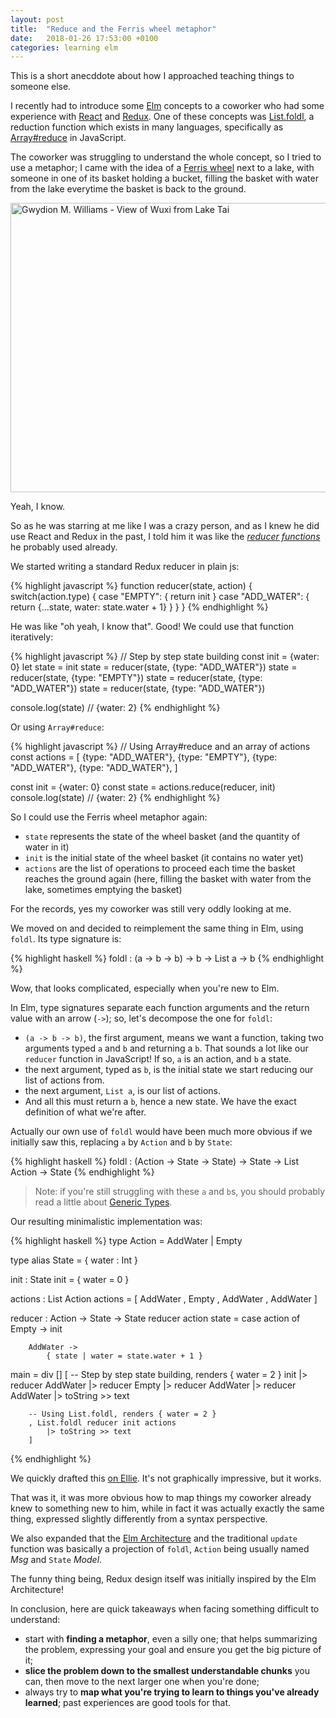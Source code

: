 ```yaml
---
layout: post
title:  "Reduce and the Ferris wheel metaphor"
date:   2018-01-26 17:53:00 +0100
categories: learning elm
---
```


This is a short anecddote about how I approached teaching things to someone else.

I recently had to introduce some [Elm] concepts to a coworker who had some experience with [React] and [Redux]. One of these concepts was [List.foldl], a reduction function which exists in many languages, specifically as [Array#reduce] in JavaScript.

The coworker was struggling to understand the whole concept, so I tried to use a metaphor; I came with the idea of a [Ferris wheel] next to a lake, with someone in one of its basket holding a bucket, filling the basket with water from the lake everytime the basket is back to the ground.

<a href="https://www.flickr.com/photos/45909111@N00/3812448452/in/photolist-6NTPpE-6NTN6S-8VeQqf-6NTMNw-fmHhYZ-fmHg7k-atTbFs-8VeK2S-atQvRT-6NTKw1-aUDvNP-7dfSYz-2XhKZV-fmXsCG-fmXscE-4sTcSG-8VeBij-fmHhsP-wMJMfg-wuBR7h-wuKc1H-wuBTjf-vQdnbN-wMeCvV-wMJKda-NoBSUY-NvJoFw-MAWVsx-NoBSPC-NoBSxL-NvJoKE-NoBSJY-NvJoFb-NoBSFw-NvJoBJ-MAWP4F-NvJqem-MAWvqe-NvJoHW-MAWv1M-NvJoMd-MAWvcP-vQmVTV-NyVKgD-wuKeKk-wuKdhF-wuBQ57-8VePww-8VbGbk-8Vbz14/" title="Gwydion M. Williams - View of Wuxi from Lake Tai">
    <img src="https://farm3.staticflickr.com/2509/3812448452_c6ecd0424f_z.jpg"
    width="640" height="463" alt="Gwydion M. Williams - View of Wuxi from Lake Tai">
</a>

Yeah, I know.

So as he was starring at me like I was a crazy person, and as I knew he did use React and Redux in the past, I told him it was like the [*reducer functions*](https://redux.js.org/docs/basics/Reducers.html) he probably used already.

We started writing a standard Redux reducer in plain js:

{% highlight javascript %}
function reducer(state, action) {
    switch(action.type) {
        case "EMPTY": {
            return init
        }
        case "ADD_WATER": {
            return {...state, water: state.water + 1}
        }
    }
}
{% endhighlight %}

He was like "oh yeah, I know that". Good! We could use that function iteratively:

{% highlight javascript %}
// Step by step state building
const init = {water: 0}
let state = init
state = reducer(state, {type: "ADD_WATER"})
state = reducer(state, {type: "EMPTY"})
state = reducer(state, {type: "ADD_WATER"})
state = reducer(state, {type: "ADD_WATER"})

console.log(state) // {water: 2}
{% endhighlight %}

Or using `Array#reduce`:

{% highlight javascript %}
// Using Array#reduce and an array of actions
const actions = [
    {type: "ADD_WATER"},
    {type: "EMPTY"},
    {type: "ADD_WATER"},
    {type: "ADD_WATER"},
]

const init = {water: 0}
const state = actions.reduce(reducer, init)
console.log(state) // {water: 2}
{% endhighlight %}

So I could use the Ferris wheel metaphor again:

- `state` represents the state of the wheel basket (and the quantity of water in it)
- `init` is the initial state of the wheel basket (it contains no water yet)
- `actions` are the list of operations to proceed each time the basket reaches the ground again (here, filling the basket with water from the lake, sometimes emptying the basket)

For the records, yes my coworker was still very oddly looking at me.

We moved on and decided to reimplement the same thing in Elm, using `foldl`. Its type signature is:

{% highlight haskell %}
foldl : (a -> b -> b) -> b -> List a -> b
{% endhighlight %}

Wow, that looks complicated, especially when you're new to Elm.

In Elm, type signatures separate each function arguments and the return value with an arrow (<code style="white-space: nowrap">-></code>); so, let's decompose the one for `foldl`:

- `(a -> b -> b)`, the first argument, means we want a function, taking two arguments typed `a` and `b` and returning a `b`. That sounds a lot like our `reducer` function in JavaScript! If so, `a` is an action, and `b` a state.
- the next argument, typed as `b`, is the initial state we start reducing our list of actions from.
- the next argument, `List a`, is our list of actions.
- And all this must return a `b`, hence a new state. We have the exact definition of what we're after.

Actually our own use of `foldl` would have been much more obvious if we initially saw this, replacing `a` by `Action` and `b` by `State`:

{% highlight haskell %}
foldl : (Action -> State -> State) -> State -> List Action -> State
{% endhighlight %}

> Note: if you're still struggling with these `a` and `b`s, you should probably read a little about [Generic Types].

Our resulting minimalistic implementation was:

{% highlight haskell %}
type Action
    = AddWater
    | Empty

type alias State =
    { water : Int }

init : State
init =
    { water = 0 }

actions : List Action
actions =
    [ AddWater
    , Empty
    , AddWater
    , AddWater
    ]

reducer : Action -> State -> State
reducer action state =
    case action of
        Empty ->
            init

        AddWater ->
            { state | water = state.water + 1 }

main =
    div []
        [ -- Step by step state building, renders { water = 2 }
          init
            |> reducer AddWater
            |> reducer Empty
            |> reducer AddWater
            |> reducer AddWater
            |> toString >> text

        -- Using List.foldl, renders { water = 2 }
        , List.foldl reducer init actions
            |> toString >> text
        ]
{% endhighlight %}

We quickly drafted this [on Ellie](https://ellie-app.com/kL3dJS7Gta1/4). It's not graphically impressive, but it works.

That was it, it was more obvious how to map things my coworker already knew to something new to him, while in fact it was actually exactly the same thing, expressed slightly differently from a syntax perspective.

We also expanded that the [Elm Architecture] and the traditional `update` function was basically a projection of `foldl`, `Action` being usually named *Msg* and `State` *Model*.

The funny thing being, Redux design itself was initially inspired by the Elm Architecture!

In conclusion, here are quick takeaways when facing something difficult to understand:

- start with **finding a metaphor**, even a silly one; that helps summarizing the problem, expressing your goal and ensure you get the big picture of it;
- **slice the problem down to the smallest understandable chunks** you can, then move to the next larger one when you're done;
- always try to **map what you're trying to learn to things you've already learned**; past experiences are good tools for that.

[Array#reduce]: https://developer.mozilla.org/en-US/docs/Web/JavaScript/Reference/Global_Objects/Array/reduce
[Elm]: http://elm-lang.org/
[Elm Architecture]: https://guide.elm-lang.org/architecture/
[Ferris wheel]: https://en.wikipedia.org/wiki/Ferris_wheel
[Generic Types]: https://guide.elm-lang.org/types/union_types.html#generic-data-structures
[List.foldl]: http://package.elm-lang.org/packages/elm-lang/core/latest/List#foldl
[React]: https://reactjs.org/
[Redux]: https://redux.js.org/
